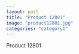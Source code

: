 ```yaml
---
layout: post
title: "Product 12801"
image: "product12801.jpg"
categories: "category1"
---
```

Product 12801
